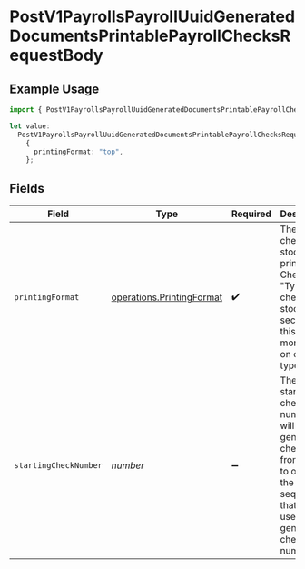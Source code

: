 # PostV1PayrollsPayrollUuidGeneratedDocumentsPrintablePayrollChecksRequestBody

## Example Usage

```typescript
import { PostV1PayrollsPayrollUuidGeneratedDocumentsPrintablePayrollChecksRequestBody } from "openapi/models/operations";

let value:
  PostV1PayrollsPayrollUuidGeneratedDocumentsPrintablePayrollChecksRequestBody =
    {
      printingFormat: "top",
    };
```

## Fields

| Field                                                                                                                                                                                                 | Type                                                                                                                                                                                                  | Required                                                                                                                                                                                              | Description                                                                                                                                                                                           |
| ----------------------------------------------------------------------------------------------------------------------------------------------------------------------------------------------------- | ----------------------------------------------------------------------------------------------------------------------------------------------------------------------------------------------------- | ----------------------------------------------------------------------------------------------------------------------------------------------------------------------------------------------------- | ----------------------------------------------------------------------------------------------------------------------------------------------------------------------------------------------------- |
| `printingFormat`                                                                                                                                                                                      | [operations.PrintingFormat](../../models/operations/printingformat.md)                                                                                                                                | :heavy_check_mark:                                                                                                                                                                                    | The type of check stock being printed. Check the "Types of check stock" section in this [link](https://support.gusto.com/article/999877761000000/Pay-your-team-by-check) for more info on check types |
| `startingCheckNumber`                                                                                                                                                                                 | *number*                                                                                                                                                                                              | :heavy_minus_sign:                                                                                                                                                                                    | The starting check number we will start generating checks from. Use to override the sequence that will be used to generate check numbers.                                                             |